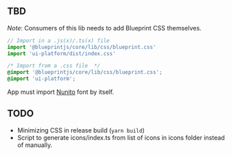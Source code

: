 ## TBD

_Note_: Consumers of this lib needs to add Blueprint CSS themselves.

```js
// Import in a .js(x)/.ts(x) file
import '@blueprintjs/core/lib/css/blueprint.css'
import 'ui-platform/dist/index.css'
```

```css
/* Import from a .css file  */
@import '@blueprintjs/core/lib/css/blueprint.css';
@import 'ui-platform';
```

App must import [Nunito](https://fonts.google.com/specimen/Nunito?selection.family=Nunito) font by itself.

## TODO

- Minimizing CSS in release build (`yarn build`)
- Script to generate icons/index.ts from list of icons in icons folder instead of manually.
